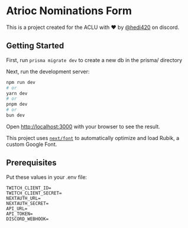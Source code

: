 # Atrioc Nominations Form

This is a project created for the ACLU with ❤️ by [@hedi420](https://github.com/heditwo) on discord.

## Getting Started

First, run `prisma migrate dev` to create a new db in the prisma/ directory

Next, run the development server:

```bash
npm run dev
# or
yarn dev
# or
pnpm dev
# or
bun dev
```

Open [http://localhost:3000](http://localhost:3000) with your browser to see the result.

This project uses [`next/font`](https://nextjs.org/docs/basic-features/font-optimization) to automatically optimize and load Rubik, a custom Google Font.

## Prerequisites

Put these values in your .env file:

```
TWITCH_CLIENT_ID=
TWITCH_CLIENT_SECRET=
NEXTAUTH_URL=
NEXTAUTH_SECRET=
API_URL=
API_TOKEN=
DISCORD_WEBHOOK=
```
